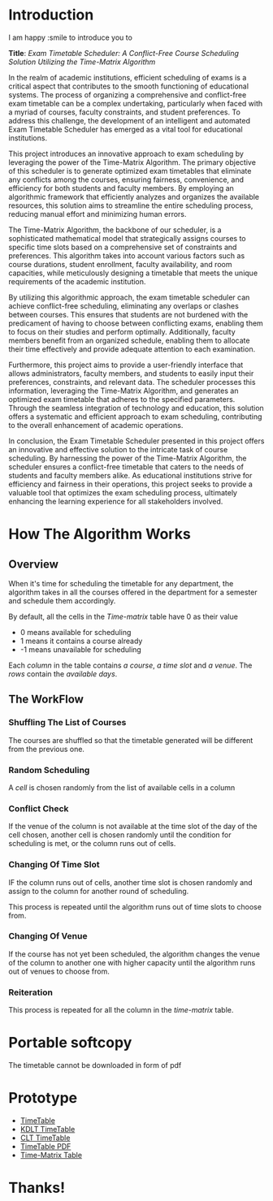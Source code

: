 # Introduction

I am happy :smile to introduce you to

**Title**: *Exam Timetable Scheduler: A Conflict-Free Course Scheduling Solution Utilizing the Time-Matrix Algorithm*

In the realm of academic institutions, efficient scheduling of exams is a critical aspect that contributes to the smooth functioning of educational systems. The process of organizing a comprehensive and conflict-free exam timetable can be a complex undertaking, particularly when faced with a myriad of courses, faculty constraints, and student preferences. To address this challenge, the development of an intelligent and automated Exam Timetable Scheduler has emerged as a vital tool for educational institutions.

This project introduces an innovative approach to exam scheduling by leveraging the power of the Time-Matrix Algorithm. The primary objective of this scheduler is to generate optimized exam timetables that eliminate any conflicts among the courses, ensuring fairness, convenience, and efficiency for both students and faculty members. By employing an algorithmic framework that efficiently analyzes and organizes the available resources, this solution aims to streamline the entire scheduling process, reducing manual effort and minimizing human errors.

The Time-Matrix Algorithm, the backbone of our scheduler, is a sophisticated mathematical model that strategically assigns courses to specific time slots based on a comprehensive set of constraints and preferences. This algorithm takes into account various factors such as course durations, student enrollment, faculty availability, and room capacities, while meticulously designing a timetable that meets the unique requirements of the academic institution.

By utilizing this algorithmic approach, the exam timetable scheduler can achieve conflict-free scheduling, eliminating any overlaps or clashes between courses. This ensures that students are not burdened with the predicament of having to choose between conflicting exams, enabling them to focus on their studies and perform optimally. Additionally, faculty members benefit from an organized schedule, enabling them to allocate their time effectively and provide adequate attention to each examination.

Furthermore, this project aims to provide a user-friendly interface that allows administrators, faculty members, and students to easily input their preferences, constraints, and relevant data. The scheduler processes this information, leveraging the Time-Matrix Algorithm, and generates an optimized exam timetable that adheres to the specified parameters. Through the seamless integration of technology and education, this solution offers a systematic and efficient approach to exam scheduling, contributing to the overall enhancement of academic operations.

In conclusion, the Exam Timetable Scheduler presented in this project offers an innovative and effective solution to the intricate task of course scheduling. By harnessing the power of the Time-Matrix Algorithm, the scheduler ensures a conflict-free timetable that caters to the needs of students and faculty members alike. As educational institutions strive for efficiency and fairness in their operations, this project seeks to provide a valuable tool that optimizes the exam scheduling process, ultimately enhancing the learning experience for all stakeholders involved.



# How The Algorithm Works
## Overview
When it's time for scheduling the timetable for any department, the algorithm takes in all the courses offered in the department for a semester and schedule them accordingly.

By default, all the cells in the *Time-matrix* table have 0 as their value
- 0 means available for scheduling
- 1 means it contains a course already
- -1 means unavailable for scheduling

Each *column* in the table contains *a course*, *a time slot* and *a venue*.
The *rows* contain the *available days*.


## The WorkFlow
### Shuffling The List of Courses

The courses are shuffled so that the timetable generated will be different from the previous one.

### Random Scheduling

A *cell* is chosen randomly from the list of available cells in a column


### Conflict Check

If the venue of the column is not available at the time slot of the day of the cell chosen, another cell is chosen randomly until the condition for scheduling is met, or the column runs out of cells.

### Changing Of Time Slot

IF the column runs out of cells, another time slot is chosen randomly and assign to the column for another round of scheduling.

This process is repeated until the algorithm runs out of time slots to choose from.

### Changing Of Venue

If the course has not yet been scheduled, the algorithm changes the venue of the column to another one with higher capacity until the algorithm runs out of venues to choose from.

### Reiteration

This process is repeated for all the column in the *time-matrix* table.

# Portable softcopy

The timetable cannot be downloaded in form of pdf

# Prototype

- [TimeTable](http://ecclesiastes.pythonanywhere.com)
- [KDLT TimeTable](http://ecclesiastes.pythonanywhere.com/venue/KDLT)
- [CLT TimeTable](http://ecclesiastes.pythonanywhere.com/venue/CLT)
- [TimeTable PDF](http://ecclesiastes.pythonanywhere.com/pdf)
- [Time-Matrix Table](http://ecclesiastes.pythonanywhere.com/matrix)


# Thanks!

